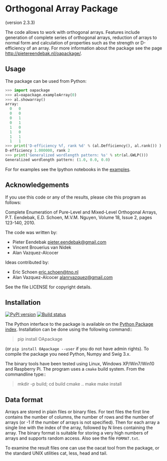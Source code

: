 Orthogonal Array Package
========================

(version 2.3.3)

The code allows to work with orthogonal arrays. Features include generation of complete series of orthogonal arrays, 
reduction of arrays to normal form and calculation of properties such as the strength or D-efficiency of an array.
For more information about the package see the page <http://pietereendebak.nl/oapackage/>.

Usage
-------

The package can be used from Python:
``` python
>>> import oapackage
>>> al=oapackage.exampleArray(0)
>>> al.showarray()
array: 
  0   0
  0   0
  0   1
  0   1
  1   0
  1   0
  1   1
  1   1
>>> print('D-efficiency %f, rank %d' % (al.Defficiency(), al.rank()) )
D-efficiency 1.000000, rank 2
>>> print('Generalized wordlength pattern: %s' % str(al.GWLP()))
Generalized wordlength pattern: (1.0, 0.0, 0.0)
```

For for examples see the Ipython notebooks in the
[examples](examples/).

Acknowledgements
------------

If you use this code or any of the results, please cite this program as follows:

Complete Enumeration of Pure-Level and Mixed-Level Orthogonal Arrays, P.T. Eendebak, E.D. Schoen, M.V.M. Nguyen, Volume 18, Issue 2, pages 123-140, 2010.

The code was written by:

* Pieter Eendebak <pieter.eendebak@gmail.com>
* Vincent Brouerius van Nidek
* Alan Vazquez-Alcocer

Ideas contributed by:

* Eric Schoen <eric.schoen@tno.nl>
* Alan Vazquez-Alcocer <alanrvazquez@gmail.com>

See the file LICENSE for copyright details.

Installation
------------

[![PyPI version](https://badge.fury.io/py/OApackage.svg)](https://badge.fury.io/py/OApackage)
[![Build status](https://ci.appveyor.com/api/projects/status/f6ia9br95soimf9u?svg=true)](https://ci.appveyor.com/project/eendebakpt/oapackage-4lws8)

The Python interface to the package is available on the [Python Package index](https://pypi.python.org/pypi/OApackage/).
Installation can be done using the following command::

> pip install OApackage 

(or `pip install OApackage --user` if you do not have admin rights). To compile the package you need Python, Numpy and Swig 3.x.

The binary tools have been tested using Linux, Windows XP/Win7/Win10 and Raspberry Pi.
The program uses a `cmake` build system. From the commandline type::

> mkdir -p build; cd build
> cmake ..
> make
> make install


Data format
-----------

Arrays are stored in plain files or binary files. For text files the first line contains the number of columns, the number of rows and the number of arrays (or -1 if the number of arrays is not specified). Then for each array a single line with the index of the array, followed by N lines containing the array. The binary format is suitable for storing a very high numbers of arrays and supports random access. Also see the file `FORMAT.txt`.

To examine the result files one can use the oacat tool from the package, or the standard UNIX utilities cat, less, head and tail.






